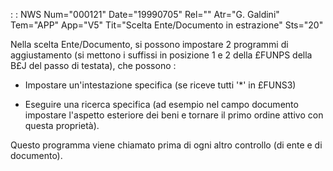  :  : NWS Num="000121" Date="19990705" Rel="" Atr="G. Galdini" Tem="APP" App="V5" Tit="Scelta Ente/Documento in estrazione" Sts="20"

Nella scelta Ente/Documento, si possono impostare 2 programmi di aggiustamento (si mettono i suffissi in posizione 1 e 2 della £FUNPS della B£J del passo di testata), che possono : 

- Impostare un'intestazione specifica (se riceve tutti '*' in £FUNS3)

- Eseguire una ricerca specifica (ad esempio nel campo documento impostare l'aspetto esteriore dei
beni e tornare il primo ordine attivo con questa proprietà).

Questo programma viene chiamato prima di ogni altro controllo (di ente e di documento).


